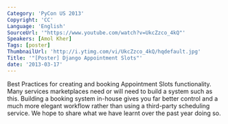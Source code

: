 ```yaml
---
Category: 'PyCon US 2013'
Copyright: 'CC'
Language: 'English'
SourceUrl: '"https://www.youtube.com/watch?v=UkcZzco_4kQ"'
Speakers: [Amol Kher]
Tags: [poster]
ThumbnailUrl: 'http://i.ytimg.com/vi/UkcZzco_4kQ/hqdefault.jpg'
Title: '"[Poster] Django Appointment Slots"'
date: '2013-03-17'
---
```

Best Practices for creating and booking Appointment Slots functionality. Many services marketplaces need or will need to build a system such as this. Building a booking system in-house gives you far better control and a much more elegant workflow rather than using a third-party scheduling service. We hope to share what we have learnt over the past year doing so.